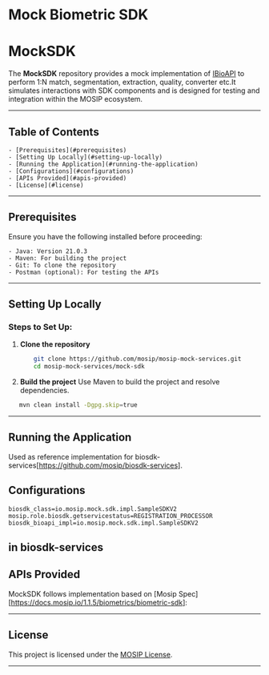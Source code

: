 # Mock Biometric SDK



# MockSDK

The **MockSDK** repository provides a mock implementation of [IBioAPI](https://github.com/mosip/commons/blob/master/kernel/kernel-biometrics-api/src/main/java/io/mosip/kernel/biometrics/spi/IBioApi.java) to perform 1:N match, segmentation, extraction, quality, converter etc.It simulates interactions with SDK components and is designed for testing and integration within the MOSIP ecosystem.

---

## Table of Contents
	- [Prerequisites](#prerequisites)
	- [Setting Up Locally](#setting-up-locally)
	- [Running the Application](#running-the-application)
	- [Configurations](#configurations)
	- [APIs Provided](#apis-provided)
	- [License](#license)

---

## Prerequisites

Ensure you have the following installed before proceeding:

	- Java: Version 21.0.3
	- Maven: For building the project
	- Git: To clone the repository
	- Postman (optional): For testing the APIs

---

## Setting Up Locally

### Steps to Set Up:

1. **Clone the repository**

```bash
	   git clone https://github.com/mosip/mosip-mock-services.git
	   cd mosip-mock-services/mock-sdk
```

2. **Build the project**
Use Maven to build the project and resolve dependencies.

```bash
   mvn clean install -Dgpg.skip=true
```

---

## Running the Application
Used as reference implementation for biosdk-services[https://github.com/mosip/biosdk-services].

## Configurations

	biosdk_class=io.mosip.mock.sdk.impl.SampleSDKV2
	mosip.role.biosdk.getservicestatus=REGISTRATION_PROCESSOR
	biosdk_bioapi_impl=io.mosip.mock.sdk.impl.SampleSDKV2

in biosdk-services
---

## APIs Provided

MockSDK follows implementation based on [Mosip Spec][https://docs.mosip.io/1.1.5/biometrics/biometric-sdk]:


---


## License

This project is licensed under the [MOSIP License](LICENSE).  

---